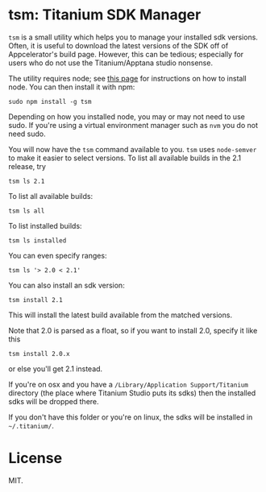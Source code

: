 # tsm: Titanium SDK Manager

`tsm` is a small utility which helps you to manage your installed sdk versions.
Often, it is useful to download the latest versions of the SDK off of
Appcelerator's build page.  However, this can be tedious; especially for users
who do not use the Titanium/Apptana studio nonsense.

The utility requires node; see [this page](https://github.com/joyent/node/wiki/Installation)
for instructions on how to install node.  You can then install it with npm:

```CLI
sudo npm install -g tsm
```

Depending on how you installed node, you may or may not need to use sudo. If
you're using a virtual environment manager such as `nvm` you do not need sudo.

You will now have the `tsm` command available to you.  `tsm` uses `node-semver`
to make it easier to select versions.  To list all available builds in the
2.1 release, try

```CLI
tsm ls 2.1
```

To list all available builds:

```CLI
tsm ls all
```

To list installed builds:

```CLI
tsm ls installed
```

You can even specify ranges:

```CLI
tsm ls '> 2.0 < 2.1'
```

You can also install an sdk version:

```CLI
tsm install 2.1
```

This will install the latest build available from the matched versions.

Note that 2.0 is parsed as a float, so if you want to install 2.0, specify it
like this

```CLI
tsm install 2.0.x
```

or else you'll get 2.1 instead.

If you're on osx and you have a `/Library/Application Support/Titanium`
directory (the place where Titanium Studio puts its sdks) then the installed
sdks will be dropped there.  

If you don't have this folder or you're on linux, the sdks will be installed
in `~/.titanium/`.

# License

MIT.
